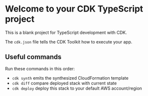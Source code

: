 # Welcome to your CDK TypeScript project

This is a blank project for TypeScript development with CDK.

The `cdk.json` file tells the CDK Toolkit how to execute your app.

## Useful commands

Run these commands in this order:
* `cdk synth`       emits the synthesized CloudFormation template
* `cdk diff`        compare deployed stack with current state
* `cdk deploy`      deploy this stack to your default AWS account/region
